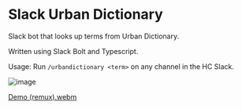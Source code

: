 # Slack Urban Dictionary
Slack bot that looks up terms from Urban Dictionary.

Written using Slack Bolt and Typescript.

Usage: Run `/urbandictionary <term>` on any channel in the HC Slack.

![image](https://github.com/user-attachments/assets/e2754c5a-b724-463d-af5d-e41ca3d77c9f)



[Demo (remux).webm](https://github.com/user-attachments/assets/263ed7cd-0963-4799-8e56-c785b79acbcb)
